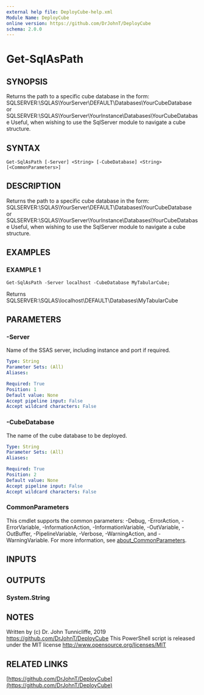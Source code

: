 ```yaml
---
external help file: DeployCube-help.xml
Module Name: DeployCube
online version: https://github.com/DrJohnT/DeployCube
schema: 2.0.0
---
```


# Get-SqlAsPath

## SYNOPSIS
Returns the path to a specific cube database in the form:
    SQLSERVER:\SQLAS\YourServer\DEFAULT\Databases\YourCubeDatabase
or
    SQLSERVER:\SQLAS\YourServer\YourInstance\Databases\YourCubeDatabase
Useful, when wishing to use the SqlServer module to navigate a cube structure.

## SYNTAX

```
Get-SqlAsPath [-Server] <String> [-CubeDatabase] <String> [<CommonParameters>]
```

## DESCRIPTION
Returns the path to a specific cube database in the form:
    SQLSERVER:\SQLAS\YourServer\DEFAULT\Databases\YourCubeDatabase
or
    SQLSERVER:\SQLAS\YourServer\YourInstance\Databases\YourCubeDatabase
Useful, when wishing to use the SqlServer module to navigate a cube structure.

## EXAMPLES

### EXAMPLE 1
```
Get-SqlAsPath -Server localhost -CubeDatabase MyTabularCube;
```

Returns
    SQLSERVER:\SQLAS\localhost\DEFAULT\Databases\MyTabularCube

## PARAMETERS

### -Server
Name of the SSAS server, including instance and port if required.

```yaml
Type: String
Parameter Sets: (All)
Aliases:

Required: True
Position: 1
Default value: None
Accept pipeline input: False
Accept wildcard characters: False
```

### -CubeDatabase
The name of the cube database to be deployed.

```yaml
Type: String
Parameter Sets: (All)
Aliases:

Required: True
Position: 2
Default value: None
Accept pipeline input: False
Accept wildcard characters: False
```

### CommonParameters
This cmdlet supports the common parameters: -Debug, -ErrorAction, -ErrorVariable, -InformationAction, -InformationVariable, -OutVariable, -OutBuffer, -PipelineVariable, -Verbose, -WarningAction, and -WarningVariable. For more information, see [about_CommonParameters](http://go.microsoft.com/fwlink/?LinkID=113216).

## INPUTS

## OUTPUTS

### System.String
## NOTES
Written by (c) Dr.
John Tunnicliffe, 2019 https://github.com/DrJohnT/DeployCube
This PowerShell script is released under the MIT license http://www.opensource.org/licenses/MIT

## RELATED LINKS

[https://github.com/DrJohnT/DeployCube](https://github.com/DrJohnT/DeployCube)

